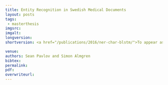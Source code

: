 ```yaml
---
title: Entity Recognition in Swedish Medical Documents
layout: posts
tags:
 - masterthesis
imgsrc: 
imgalt: 
longversion:
shortversion: <a href="/publications/2016/ner-char-blstm/">To appear as a paper in the Fifth Workshop on Building and Evaluating Resources for Biomedical Text Mining (BioTxtM 2016), at COLING 2016</a>.

venue: 
authors: Sean Pavlov and Simon Almgren
bibtex: 
permalink:
pdf: 
overwriteurl: 
---
```


